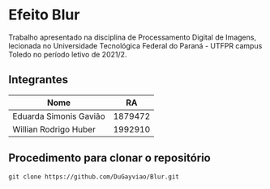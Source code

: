 # Efeito Blur
 
Trabalho apresentado na disciplina de Processamento Digital de Imagens, lecionada no Universidade Tecnológica Federal do Paraná - UTFPR campus Toledo no período letivo de 2021/2.

## Integrantes 
| Nome | RA |
|--|--|
|Eduarda Simonis Gavião | 1879472 |
|Willian Rodrigo Huber | 1992910 |
 
 ## Procedimento para clonar o repositório
```
git clone https://github.com/DuGayviao/Blur.git
```
